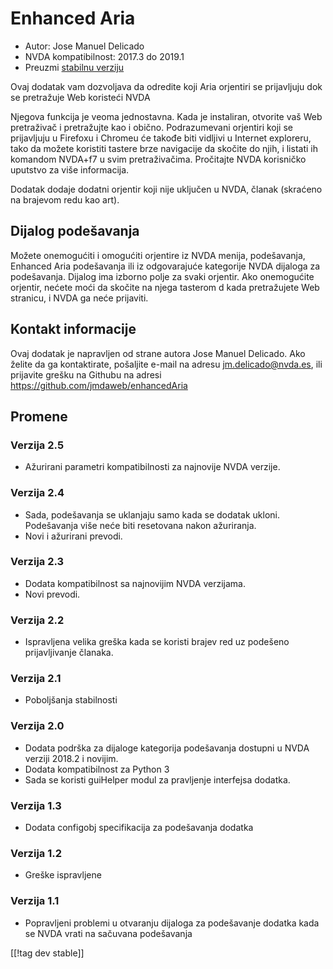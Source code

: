 # Enhanced Aria #

* Autor: Jose Manuel Delicado
* NVDA kompatibilnost: 2017.3 do 2019.1
* Preuzmi [stabilnu verziju][1]

Ovaj dodatak vam dozvoljava da odredite koji Aria orjentiri se prijavljuju
dok se pretražuje Web koristeći NVDA

Njegova funkcija je veoma jednostavna. Kada je instaliran, otvorite vaš Web
pretraživač i pretražujte kao i obično. Podrazumevani orjentiri koji se
prijavljuju u Firefoxu i Chromeu će takođe biti vidljivi u Internet
exploreru, tako da možete koristiti tastere brze navigacije da skočite do
njih, i listati ih komandom NVDA+f7 u svim pretraživačima. Pročitajte NVDA
korisničko uputstvo za više informacija.

Dodatak dodaje dodatni orjentir koji nije uključen u NVDA, članak (skraćeno
na brajevom redu kao art).

## Dijalog podešavanja

Možete onemogućiti i omogućiti orjentire iz NVDA menija, podešavanja,
Enhanced Aria podešavanja ili iz odgovarajuće kategorije NVDA dijaloga za
podešavanja. Dijalog ima izborno polje za svaki orjentir. Ako onemogućite
orjentir, nećete moći da skočite na njega tasterom d kada pretražujete Web
stranicu, i NVDA ga neće prijaviti.

## Kontakt informacije

Ovaj dodatak je napravljen od strane autora Jose Manuel Delicado. Ako želite
da ga kontaktirate, pošaljite e-mail na adresu jm.delicado@nvda.es, ili
prijavite grešku na Githubu na adresi
https://github.com/jmdaweb/enhancedAria

## Promene

### Verzija 2.5

* Ažurirani parametri kompatibilnosti za najnovije NVDA verzije.

### Verzija 2.4

* Sada, podešavanja se uklanjaju samo kada se dodatak ukloni. Podešavanja
  više neće biti resetovana nakon ažuriranja.
* Novi i ažurirani prevodi.

### Verzija 2.3

* Dodata kompatibilnost sa najnovijim NVDA verzijama.
* Novi prevodi.

### Verzija 2.2

* Ispravljena velika greška kada se koristi brajev red uz podešeno
  prijavljivanje članaka.

### Verzija 2.1

* Poboljšanja stabilnosti

### Verzija 2.0

* Dodata podrška za dijaloge kategorija podešavanja dostupni u NVDA verziji
  2018.2 i novijim.
* Dodata kompatibilnost za Python 3
* Sada se koristi guiHelper modul za pravljenje interfejsa dodatka.

### Verzija 1.3

* Dodata configobj specifikacija za podešavanja dodatka

### Verzija 1.2

* Greške ispravljene

### Verzija 1.1

* Popravljeni problemi u otvaranju dijaloga za podešavanje dodatka kada se
  NVDA vrati na sačuvana podešavanja

[[!tag dev stable]]

[1]: https://addons.nvda-project.org/files/get.php?file=earia
